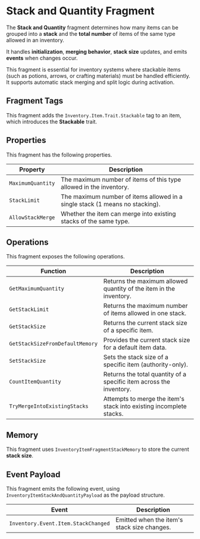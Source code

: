 # Stack and Quantity Fragment
<primary-label ref="inventory"/>

The **Stack and Quantity** fragment determines how many items can be grouped into a **stack** and the **total number** of 
items of the same type allowed in an inventory. 

It handles **initialization**, **merging behavior**, **stack size** updates, and emits **events** when changes occur.

This fragment is essential for inventory systems where stackable items (such as potions, arrows, or crafting materials) 
must be handled efficiently. It supports automatic stack merging and split logic during activation.

## Fragment Tags
This fragment adds the `Inventory.Item.Trait.Stackable` tag to an item, which introduces the **Stackable** trait.

## Properties
This fragment has the following properties.

| Property          | Description                                                                  |
|-------------------|------------------------------------------------------------------------------|
| `MaximumQuantity` | The maximum number of items of this type allowed in the inventory.           |
| `StackLimit`      | The maximum number of items allowed in a single stack (1 means no stacking). |
| `AllowStackMerge` | Whether the item can merge into existing stacks of the same type.            |

## Operations
This fragment exposes the following operations.

| Function                        | Description                                                         |
|---------------------------------|---------------------------------------------------------------------|
| `GetMaximumQuantity`            | Returns the maximum allowed quantity of the item in the inventory.  |
| `GetStackLimit`                 | Returns the maximum number of items allowed in one stack.           |
| `GetStackSize`                  | Returns the current stack size of a specific item.                  |
| `GetStackSizeFromDefaultMemory` | Provides the current stack size for a default item data.            |
| `SetStackSize`                  | Sets the stack size of a specific item (authority-only).            |
| `CountItemQuantity`             | Returns the total quantity of a specific item across the inventory. |
| `TryMergeIntoExistingStacks`    | Attempts to merge the item's stack into existing incomplete stacks. |

## Memory
This fragment uses `InventoryItemFragmentStackMemory` to store the current **stack size**.

## Event Payload
This fragment emits the following event, using `InventoryItemStackAndQuantityPayload` as the payload structure.

| Event                               | Description                                 |
|-------------------------------------|---------------------------------------------|
| `Inventory.Event.Item.StackChanged` | Emitted when the item's stack size changes. |